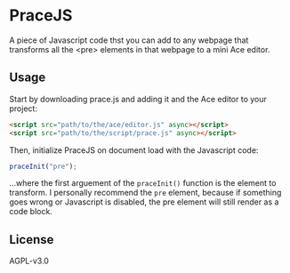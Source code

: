 # PraceJS
A piece of Javascript code thst you can add to any webpage that transforms all the &lt;pre> elements in that webpage to a mini Ace editor.

## Usage
Start by downloading prace.js and adding it and the Ace editor to your project:
```html
<script src="path/to/the/ace/editor.js" async></script>
<script src="path/to/the/script/prace.js" async></script>
```

Then, initialize PraceJS on document load with the Javascript code:
```javascript
praceInit("pre");
```
...where the first arguement of the `praceInit()` function is the element to transform. I personally recommend the `pre` element, because if something goes wrong or Javascript is disabled, the pre element will still render as a code block.

## License
AGPL-v3.0

